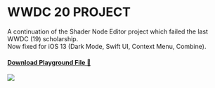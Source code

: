 #  WWDC 20 PROJECT

A continuation of the Shader Node Editor project which failed the last WWDC (19) scholarship.  
Now fixed for iOS 13 (Dark Mode, Swift UI, Context Menu, Combine).

#### [Download Playground File 🥳](https://github.com/JustinFincher/WWDC20Playground/releases/download/1.0.0/ShaderNodeEditor.zip)

![](Download/Screenshot.jpeg)